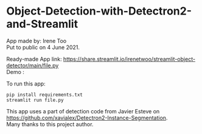 # Object-Detection-with-Detectron2-and-Streamlit



App made by: Irene Too <br>
Put to public on 4 June 2021.


Ready-made App link: https://share.streamlit.io/irenetwoo/streamlit-object-detector/main/file.py <br>
Demo : 


To run this app: 
```
pip install requirements.txt
streamlit run file.py
```

This app uses a part of detection code from Javier Esteve on https://github.com/xavialex/Detectron2-Instance-Segmentation.  <br>
Many thanks to this project author.
